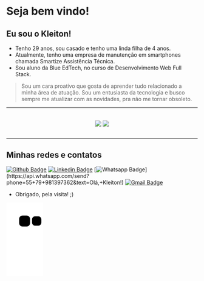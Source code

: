 # Seja bem vindo!

## Eu sou o Kleiton!

- Tenho 29 anos, sou casado e tenho uma linda filha de 4 anos.
- Atualmente, tenho uma empresa de manutenção em smartphones chamada Smartize Assistência Técnica.
- Sou aluno da Blue EdTech, no curso de Desenvolvimento Web Full Stack.
> Sou um cara proativo que gosta de aprender tudo relacionado a minha área de atuação.
Sou um entusiasta da tecnologia e busco sempre me atualizar com as novidades, pra não me tornar obsoleto.

---

<br>
<div align="center">
   <img height=180px align="center" src="https://github-readme-stats.vercel.app/api?username=KleitonLima&show_icons=true&theme=vue-dark&custom_title=KleitonLima's+Github+stats&include_all_commits=true&count_private=true">
   <img height=180px align="center" src="https://github-readme-stats.vercel.app/api/top-langs/?username=KleitonLima&layout=compact&theme=vue-dark&langs_count=8">
</div>
<br>

---

## Minhas redes e contatos
[![Github Badge](https://img.shields.io/badge/-Github-000?style=flat-square&logo=Github&logoColor=white&link=link_do_seu_perfil_no_github)](https://github.com/KleitonLima)
[![Linkedin Badge](https://img.shields.io/badge/-LinkedIn-blue?style=flat-square&logo=Linkedin&logoColor=white&link=link_do_seu_perfil_no_linkedin)](https://www.linkedin.com/in/kleitonlima/)
[![Whatsapp Badge](https://img.shields.io/badge/-Whatsapp-4CA143?style=flat-square&labelColor=4CA143&logo=whatsapp&logoColor=white&link=https://api.whatsapp.com/send?phone=seu_telefone_55+DDD+número_de_telefone&text=Hello!)](https://api.whatsapp.com/send?phone=55+79+981397362&text=Olá,+Kleiton!)
[![Gmail Badge](https://img.shields.io/badge/-Gmail-c14438?style=flat-square&logo=Gmail&logoColor=white&link=mailto:seu_email)](mailto:kleiton.mini@gmail.com)

- Obrigado, pela visita! ;)

![Snake animation](https://github.com/KleitonLima/KleitonLima/blob/output/github-contribution-grid-snake.svg)
